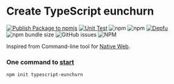 # Create TypeScript eunchurn

[![Publish Package to npmjs](https://github.com/eunchurn/create-typescript-eunchurn/actions/workflows/publish.yml/badge.svg)](https://github.com/eunchurn/create-typescript-eunchurn/actions/workflows/publish.yml) [![Unit Test](https://github.com/eunchurn/create-typescript-eunchurn/actions/workflows/unit-test.yml/badge.svg)](https://github.com/eunchurn/create-typescript-eunchurn/actions/workflows/unit-test.yml) ![npm](https://img.shields.io/npm/dw/create-typescript-eunchurn) ![npm](https://img.shields.io/npm/v/create-typescript-eunchurn) [![Depfu](https://badges.depfu.com/badges/1d17edbcb6db21de2ce1aed5e57e988f/count.svg)](https://depfu.com/github/eunchurn/create-typescript-eunchurn?project_id=37165) ![npm bundle size](https://img.shields.io/bundlephobia/minzip/create-typescript-eunchurn) ![GitHub issues](https://img.shields.io/github/issues/eunchurn/create-typescript-eunchurn) ![NPM](https://img.shields.io/npm/l/create-typescript-eunchurn)

Inspired from Command-line tool for [Native Web](https://github.com/nativew/nativeweb).

### One command to [start](https://github.com/eunchurn/typescript-app)

```zsh
npm init typescript-eunchurn
```
